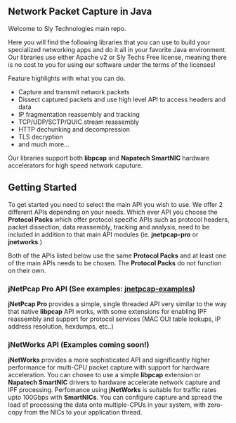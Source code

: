 ## Network Packet Capture in Java
Welcome to Sly Technologies main repo. 

Here you will find the following libraries that you can use to build your specialized networking apps and do it all in your favorite Java environment. Our libraries use either Apache v2 or Sly Techs Free license, meaning there is no cost to you for using our software under the terms of the licenses!

Feature highlights with what you can do.

- Capture and transmit network packets
- Dissect captured packets and use high level API to access headers and data
- IP fragmentation reassembly and tracking
- TCP/UDP/SCTP/QUIC stream reassembly
- HTTP dechunking and decompression
- TLS decryption
- and much more...

Our libraries support both **libpcap** and **Napatech SmartNIC** hardware accelerators for high speed network caputure.

## Getting Started
To get started you need to select the main API you wish to use. We offer 2 different APIs depending on your needs. Which ever API you choose the **Protocol Packs** which offer protocol specific APIs such as protocol headers, packet dissection, data reassembly, tracking and analysis, need to be included in addition to that main API modules (ie. **jnetpcap-pro** or **jnetworks**.)

Both of the APIs listed below use the same **Protocol Packs** and at least one of the main APIs needs to be chosen. The **Protocol Packs** do not function on their own.

### jNetPcap Pro API (See examples: [jnetpcap-examples](https://github.com/slytechs-repos/jnetpcap-examples))
**jNetPcap Pro** provides a simple, single threaded API very similar to the way that native **libpcap** API works, with some extensions for enabling IPF reassembly and support for protocol services (MAC OUI table lookups, IP address resolution, hexdumps, etc..)

### jNetWorks API (Examples coming soon!)
**jNetWorks** provides a more sophisticated API and significantly higher performance for multi-CPU packet capture with support for hardware acceleration. You can chosee to use a simple **libpcap** extension or **Napatech SmartNIC** drivers to hardware accelerate network capture and IPF processing. Perfomance using **jNetWorks** is suitable for traffic rates upto 100Gbps with **SmartNICs**. You can configure capture and spread the load of processing the data onto multiple-CPUs in your system, with zero-copy from the NICs to your application thread.

<!--
**slytechs-repos/slytechs-repos** is a ✨ _special_ ✨ repository because its `README.md` (this file) appears on your GitHub profile.

Here are some ideas to get you started:

- 🔭 I’m currently working on ...
- 🌱 I’m currently learning ...
- 👯 I’m looking to collaborate on ...
- 🤔 I’m looking for help with ...
- 💬 Ask me about ...
- 📫 How to reach me: ...
- 😄 Pronouns: ...
- ⚡ Fun fact: ...
-->
